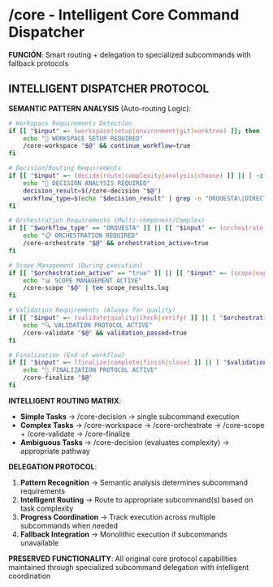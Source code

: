 # /core - Intelligent Core Command Dispatcher

**FUNCIÓN**: Smart routing + delegation to specialized subcommands with fallback protocols

## INTELLIGENT DISPATCHER PROTOCOL

**SEMANTIC PATTERN ANALYSIS** (Auto-routing Logic):
```bash
# Workspace Requirements Detection
if [[ "$input" =~ (workspace|setup|environment|git|worktree) ]]; then
    echo "🌳 WORKSPACE SETUP REQUIRED"
    /core-workspace "$@" && continue_workflow=true
fi

# Decision/Routing Requirements  
if [[ "$input" =~ (decide|route|complexity|analysis|choose) ]] || [ -z "$workflow_started" ]; then
    echo "🔄 DECISION ANALYSIS REQUIRED" 
    decision_result=$(/core-decision "$@")
    workflow_type=$(echo "$decision_result" | grep -o "ORQUESTA\|DIRECT")
fi

# Orchestration Requirements (Multi-component/Complex)
if [[ "$workflow_type" == "ORQUESTA" ]] || [[ "$input" =~ (orchestrate|coordinate|complex|multi|parallel) ]]; then
    echo "📋 ORCHESTRATION REQUIRED"
    /core-orchestrate "$@" && orchestration_active=true
fi

# Scope Management (During execution)
if [[ "$orchestration_active" == "true" ]] || [[ "$input" =~ (scope|expand|issue|track) ]]; then
    echo "📊 SCOPE MANAGEMENT ACTIVE"  
    /core-scope "$@" | tee scope_results.log
fi

# Validation Requirements (Always for quality)
if [[ "$input" =~ (validate|quality|check|verify) ]] || [ "$orchestration_active" == "true" ]; then
    echo "🔍 VALIDATION PROTOCOL ACTIVE"
    /core-validate "$@" && validation_passed=true
fi

# Finalization (End of workflow)  
if [[ "$input" =~ (finalize|complete|finish|close) ]] || [ "$validation_passed" == "true" ]; then
    echo "🎯 FINALIZATION PROTOCOL ACTIVE"
    /core-finalize "$@"
fi
```

**INTELLIGENT ROUTING MATRIX**:
- **Simple Tasks** → /core-decision → single subcommand execution
- **Complex Tasks** → /core-workspace → /core-orchestrate → /core-scope + /core-validate → /core-finalize  
- **Ambiguous Tasks** → /core-decision (evaluates complexity) → appropriate pathway

**DELEGATION PROTOCOL**:
1. **Pattern Recognition** → Semantic analysis determines subcommand requirements
2. **Intelligent Routing** → Route to appropriate subcommand(s) based on task complexity
3. **Progress Coordination** → Track execution across multiple subcommands when needed
4. **Fallback Integration** → Monolithic execution if subcommands unavailable

**PRESERVED FUNCTIONALITY**: All original core protocol capabilities maintained through specialized subcommand delegation with intelligent coordination
